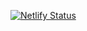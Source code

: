 [![Netlify Status](https://api.netlify.com/api/v1/badges/249526ce-237b-42b2-95f2-09ebb5199054/deploy-status)](https://app.netlify.com/sites/flamboyant-spence-847afc/deploys)
